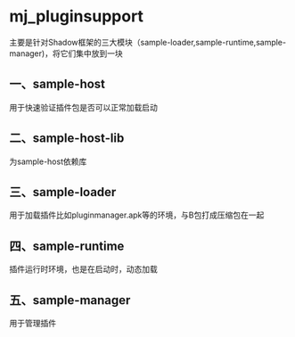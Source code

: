 # mj_pluginsupport
主要是针对Shadow框架的三大模块（sample-loader,sample-runtime,sample-manager)，将它们集中放到一块

## 一、sample-host
用于快速验证插件包是否可以正常加载启动

## 二、sample-host-lib
为sample-host依赖库

## 三、sample-loader
用于加载插件比如pluginmanager.apk等的环境，与B包打成压缩包在一起

## 四、sample-runtime
插件运行时环境，也是在启动时，动态加载

## 五、sample-manager
用于管理插件